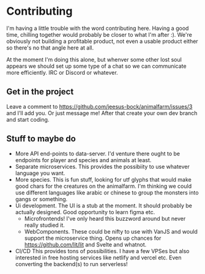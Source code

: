 # Contributing
I'm having a little trouble with the word contributing here. Having a good time, chilling together would probably be closer to what I'm after :). 
We're obviously not building a profitable product, not even a usable product either so there's no that angle here at all.

At the moment I'm doing this alone, but whenver some other lost soul appears we should set up some type of a chat so we can communicate more efficiently.
IRC or Discord or whatever.

## Get in the project
Leave a comment to https://github.com/jeesus-bock/animalfarm/issues/3 and I'll add you. Or just message me! After that create your own dev branch and start coding.

## Stuff to maybe do
- More API end-points to data-server. I'd venture there ought to be endpoints for player and species and animals at least.
- Separate microservices. This provides the possibiity to use whatever language you want.
- More species. This is fun stuff, looking for utf glyphs that would make good chars for the creatures on the animalfarm. I'm thinking we could use different languages like arabic or chinese to group the monsters into gangs or something.
- Ui development. The UI is a stub at the moment. It should probably be actually designed. Good opportunity to learn figma etc.
  - Microfrontends! I've only heard this buzzword around but never really studied it.
  - WebComponents. These could be nifty to use with VanJS and would support the microservice thing. Opens up chances for https://github.com/lit/lit and Svelte and whatnot.
- CI/CD This provides tons of possibilities. I have a few VPSes but also interested in free hosting services like netlify and vercel etc. Even converting the backend(s) to run serverless!

